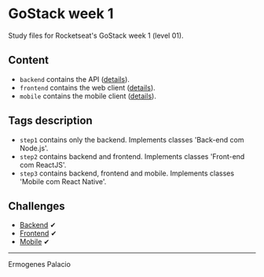 # GoStack week 1

Study files for Rocketseat's GoStack week 1 (level 01).

## Content

* `backend` contains the API ([details](./backend/)).
* `frontend` contains the web client ([details](./frontend/)).
* `mobile` contains the mobile client ([details](./mobile/)).

## Tags description

* `step1` contains only the backend. Implements classes 'Back-end com Node.js'.
* `step2` contains backend and frontend. Implements classes 'Front-end com ReactJS'.
* `step3` contains backend, frontend and mobile. Implements classes 'Mobile com React Native'.

## Challenges

* [Backend](https://github.com/ermogenes/gostack-s01-desafio-conceitos-nodejs) ✔
* [Frontend](https://github.com/ermogenes/gostack-s01-desafio-conceitos-reactjs) ✔
* [Mobile](https://github.com/ermogenes/gostack-s01-desafio-conceitos-react-native) ✔

---

Ermogenes Palacio